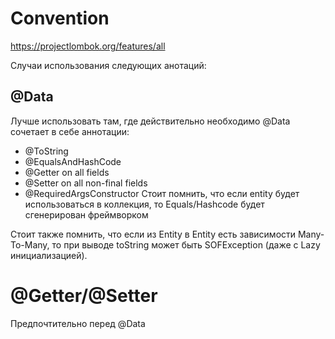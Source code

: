# Convention
https://projectlombok.org/features/all

Случаи использования следующих анотаций:
## @Data
Лучше использовать там, где действительно необходимо
@Data сочетает в себе аннотации:

- @ToString
- @EqualsAndHashCode
- @Getter on all fields
- @Setter on all non-final fields 
- @RequiredArgsConstructor
Стоит помнить, что если entity будет использоваться в коллекция, 
то Equals/Hashcode будет сгенерирован фреймворком

Стоит также помнить, что если из Entity в Entity есть зависимости
Many-To-Many, то при выводе toString может быть SOFException (даже с Lazy инициализацией).

# @Getter/@Setter
Предпочтительно перед @Data

